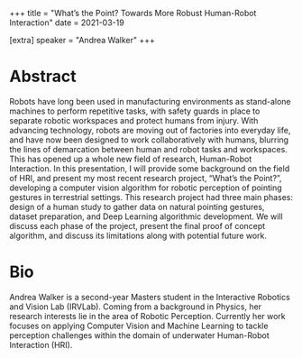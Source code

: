 +++
title = "What’s the Point? Towards More Robust Human-Robot Interaction"
date = 2021-03-19

[extra]
speaker = "Andrea Walker"
+++

# Abstract
Robots have long been used in manufacturing environments as stand-alone machines to perform repetitive tasks, with safety guards in place to separate robotic workspaces and protect humans from injury. With advancing technology, robots are moving out of factories into everyday life, and have now been designed to work collaboratively with humans, blurring the lines of demarcation between human and robot tasks and workspaces. This has opened up a whole new field of research, Human-Robot Interaction. In this presentation, I will provide some background on the field of HRI, and present my most recent research project, “What’s the Point?”, developing a computer vision algorithm for robotic perception of pointing gestures in terrestrial settings. This research project had three main phases:  design of a human study to gather data on natural pointing gestures, dataset preparation, and Deep Learning algorithmic development. We will discuss each phase of the project, present the final proof of concept algorithm, and discuss its limitations along with potential future work.

# Bio
Andrea Walker is a second-year Masters student in the Interactive Robotics and Vision Lab (IRVLab). Coming from a background in Physics, her research interests lie in the area of Robotic Perception. Currently her work focuses on applying Computer Vision and Machine Learning to tackle perception challenges within the domain of underwater Human-Robot Interaction (HRI).
